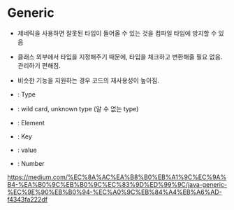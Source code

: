 # Generic

- 제네릭을 사용하면 잘못된 타입이 들어올 수 있는 것을 컴파일 타임에 방지할 수 있음
- 클래스 외부에서 타입을 지정해주기 때문에, 타입을 체크하고 변환해줄 필요 없음. 관리하기 편해짐.
- 비슷한 기능을 지원하는 경우 코드의 재사용성이 높아짐.

- <T> : Type
- <?> : wild card, unknown type (알 수 없는 type)
- <E> : Element
- <K> : Key
- <V> : value
- <N> : Number

https://medium.com/%EC%8A%AC%EA%B8%B0%EB%A1%9C%EC%9A%B4-%EA%B0%9C%EB%B0%9C%EC%83%9D%ED%99%9C/java-generic-%EC%9E%90%EB%B0%94-%EC%A0%9C%EB%84%A4%EB%A6%AD-f4343fa222df
